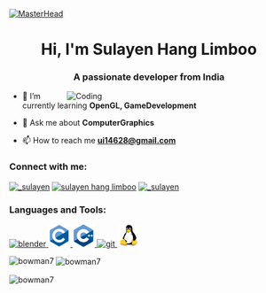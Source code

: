 [![MasterHead](https://i.pinimg.com/originals/a2/4c/b5/a24cb568fa40046f8562dbc45cea8506.gif)](https://rishavchanda.io)
<h1 align="center">Hi, I'm Sulayen Hang Limboo</h1>
<h3 align="center">A passionate developer from India</h3>

<img align="right" alt="Coding" width="400" src="https://media2.giphy.com/avatars/danielfigueirdo/mR5uHXLuePGT.gif">

- 🌱 I’m currently learning **OpenGL, GameDevelopment**

- 💬 Ask me about **ComputerGraphics**

- 📫 How to reach me **ui14628@gmail.com**

<h3 align="left">Connect with me:</h3>
<p align="left">
<a href="https://twitter.com/_sulayen" target="blank"><img align="center" src="https://raw.githubusercontent.com/rahuldkjain/github-profile-readme-generator/master/src/images/icons/Social/twitter.svg" alt="_sulayen" height="30" width="40" /></a>
<a href="https://linkedin.com/in/sulayen hang limboo" target="blank"><img align="center" src="https://raw.githubusercontent.com/rahuldkjain/github-profile-readme-generator/master/src/images/icons/Social/linked-in-alt.svg" alt="sulayen hang limboo" height="30" width="40" /></a>
<a href="https://instagram.com/_sulayen" target="blank"><img align="center" src="https://raw.githubusercontent.com/rahuldkjain/github-profile-readme-generator/master/src/images/icons/Social/instagram.svg" alt="_sulayen" height="30" width="40" /></a>
</p>

<h3 align="left">Languages and Tools:</h3>
<p align="left"> <a href="https://www.blender.org/" target="_blank" rel="noreferrer"> <img src="https://download.blender.org/branding/community/blender_community_badge_white.svg" alt="blender" width="40" height="40"/> </a> <a href="https://www.cprogramming.com/" target="_blank" rel="noreferrer"> <img src="https://raw.githubusercontent.com/devicons/devicon/master/icons/c/c-original.svg" alt="c" width="40" height="40"/> </a> <a href="https://www.w3schools.com/cpp/" target="_blank" rel="noreferrer"> <img src="https://raw.githubusercontent.com/devicons/devicon/master/icons/cplusplus/cplusplus-original.svg" alt="cplusplus" width="40" height="40"/> </a> <a href="https://git-scm.com/" target="_blank" rel="noreferrer"> <img src="https://www.vectorlogo.zone/logos/git-scm/git-scm-icon.svg" alt="git" width="40" height="40"/> </a> <a href="https://www.linux.org/" target="_blank" rel="noreferrer"> <img src="https://raw.githubusercontent.com/devicons/devicon/master/icons/linux/linux-original.svg" alt="linux" width="40" height="40"/> </a> </p>

<p><img align="left" src="https://github-readme-stats.vercel.app/api/top-langs?username=bowman7&show_icons=true&locale=en&layout=compact" alt="bowman7" /></p>

<p>&nbsp;<img align="center" src="https://github-readme-stats.vercel.app/api?username=bowman7&show_icons=true&locale=en" alt="bowman7" /></p>

<p><img align="center" src="https://github-readme-streak-stats.herokuapp.com/?user=bowman7&" alt="bowman7" /></p>
